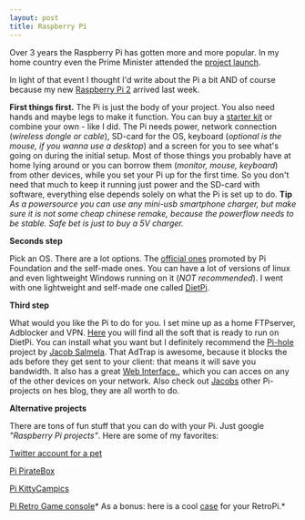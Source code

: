 ```yaml
---
layout: post
title: Raspberry Pi
---
```


Over 3 years the Raspberry Pi has gotten more and more popular. In my home country even the Prime Minister attended the [project launch](https://www.raspberrypi.org/blog/raspberry-pi-in-estonia-project-launch/). 

In light of that event I thought I'd write about the Pi a bit AND of course because my new [Raspberry Pi 2](https://www.raspberrypi.org/products/model-b-plus/) arrived last week.

**First things first.** The Pi is just the body of your project. You also need hands and maybe legs to make it function. You can buy a [starter kit](https://www.pretzellogix.net/2015/01/14/the-best-raspberry-pi-starter-kits-compared-and-reviewed/) or combine your own - like I did. The Pi needs power, network connection (*wireless dongle or cable*), SD-card for the OS, keyboard (*optional is the mouse, if you wanna use a desktop*) and a screen for you to see what's going on during the initial setup. Most of those things you probably have at home lying around or you can borrow them (*monitor, mouse, keyboard*) from other devices, while you set your Pi up for the first time. So you don't need that much to keep it running just power and the SD-card with software, everything else depends solely on what the Pi is set up to do. **Tip** *As a powersource you can use any mini-usb smartphone charger, but make sure it is not some cheap chinese remake, because the powerflow needs to be stable. Safe bet is just to buy a 5V charger.*


**Seconds step**

Pick an OS. There are a lot options. The [official ones](https://www.raspberrypi.org/downloads/) promoted by Pi Foundation and the self-made ones. You can have a lot of versions of linux and even lightweight Windows running on it (*NOT recommended*). I went with one lightweight and self-made one called [DietPi](http://dietpi.net/). 


**Third step**

What would you like the Pi to do for you. I set mine up as a home FTPserver, Adblocker and VPN. [Here](http://fuzon.co.uk/phpbb/viewtopic.php?f=8&t=5#p5) you will find all the soft that is ready to run on DietPi.
You can install what you want but I definitely recommend the [Pi-hole](http://pi-hole.net/) project by [Jacob Salmela](http://jacobsalmela.com/block-millions-ads-network-wide-with-a-raspberry-pi-hole-2-0/). That AdTrap is awesome, because it blocks the ads before they get sent to your client: that means it will save you bandwidth. It also has a great [Web Interface.](http://i.kinja-img.com/gawker-media/image/upload/s--TXayQ9G5--/c_fit,fl_progressive,q_80,w_636/1408691445589713297.jpg), which you can acces on any of the other devices on your network. Also check out [Jacobs](http://jacobsalmela.com/) other Pi-projects on hes blog, they are all worth to do.


**Alternative projects** 

There are tons of fun stuff that you can do with your Pi. Just google *"Raspberry Pi projects"*.  Here are some of my favorites:

[Twitter account for a pet](http://henrywconklin.github.io/projects/2015/08/17/oliver-twitter.html)

[Pi PirateBox](http://www.instructables.com/id/Raspberry-Pi-PirateBox/)

[Pi KittyCam](https://github.com/girliemac/RPi-KittyCam)[pics](http://www.girliemac.com/RPi-KittyCam/)

[Pi Retro Game console](http://lifehacker.com/how-to-turn-your-raspberry-pi-into-a-retro-game-console-498561192)* As a bonus: here is a cool [case](http://design.barriereader.co.uk/rpi/nes_rpi_a_case.pdf) for your RetroPi.*

